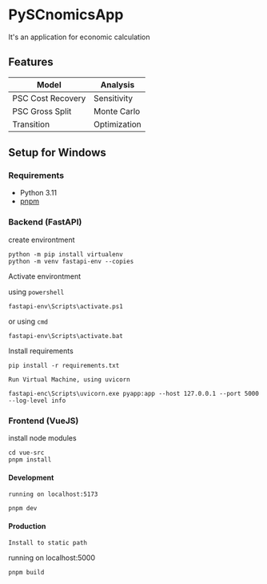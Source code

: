 # PySCnomicsApp
It's an application for economic calculation
## Features
|       Model        |      Analysis           |
| ------------------ | ----------------------- |
| PSC Cost Recovery  | Sensitivity             |
| PSC Gross Split    | Monte Carlo             |
| Transition         | Optimization            |
## Setup for Windows
### Requirements
- Python 3.11
- [pnpm](https://pnpm.io/installation)


### Backend (FastAPI)
create environtment
```    
python -m pip install virtualenv
python -m venv fastapi-env --copies
```
Activate environtment

using `powershell`
```
fastapi-env\Scripts\activate.ps1
```   
or using `cmd`
```   
fastapi-env\Scripts\activate.bat
```   
Install requirements
```   
pip install -r requirements.txt
```   
`Run Virtual Machine, using uvicorn`
```   
fastapi-enc\Scripts\uvicorn.exe pyapp:app --host 127.0.0.1 --port 5000 --log-level info          
```
    
### Frontend (VueJS)

install node modules
```
cd vue-src
pnpm install
```
#### Development
`running on localhost:5173`
```
pnpm dev
```

#### Production

`Install to static path`

running on localhost:5000
```
pnpm build
```  
  
 
